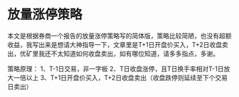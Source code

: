 # 放量涨停策略

  本文是根据券商一个报告的放量涨停策略写的简体版，策略比较简陋，也没有超额收益，我写出来是想请大神指导一下，文章里是T+1日开盘价买入，T+2日收盘卖出，优矿里我还不太知道如何收盘卖出，如有哪位知道，请多多指点，多谢。
   
   
   策略原理：
   1、T-1日交易，非一字板
   2、T日收盘涨停，且T日换手率相对T-1日放大一倍以上
   3、T+1日开盘价买入，T+2日收盘卖出（收盘跌停则延续至下个交易日卖出）